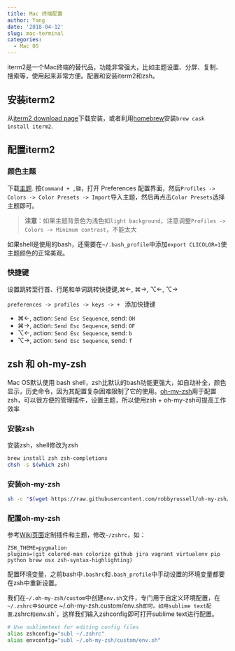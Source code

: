 ```yaml
---
title: Mac 终端配置
author: Yang
date: '2018-04-12'
slug: mac-terminal
categories:
  - Mac OS
---
```


iterm2是一个Mac终端的替代品，功能非常强大，比如主题设置、分屏、复制、搜索等，使用起来非常方便。配置和安装iterm2和zsh。<!--more-->

## 安装iterm2

从[iterm2 download page](https://www.iterm2.com/downloads.html)下载安装，或者利用[homebrew](https://brew.sh/)安装`brew cask install iterm2`.<!--more-->

##  配置iterm2

### 颜色主题

下载[主题](https://github.com/mbadolato/iTerm2-Color-Schemes/tree/master/schemes). 按`Command + ,键`，打开 Preferences 配置界面，然后`Profiles -> Colors -> Color Presets -> Import`导入主题，然后再点击`Color Presets`选择主题即可。

> **注意**：如果主题背景色为浅色如`light background`，注意调整`Profiles -> Colors -> Minimum contrast`，不能太大

如果shell是使用的bash，还需要在`~/.bash_profile`中添加`export CLICOLOR=1`使主题颜色的正常美观。

### 快捷键

设置跳转至行首、行尾和单词跳转快捷键,&#x2318;&#x2190;, &#x2318;&#x2192;, &#x2325;&#x2190;, &#x2325;&#x2192;

`preferences -> profiles -> keys -> + ` 添加快捷键

- &#x2318;&#x2190;, action: `Send Esc Sequence`, send: `OH`
- &#x2318;&#x2192;, action: `Send Esc Sequence`, send: `OF`
- &#x2325;&#x2190;, action: `Send Esc Sequence`, send: `b`
- &#x2325;&#x2192;, action: `Send Esc Sequence`, send: `f`

## zsh 和 oh-my-zsh

Mac OS默认使用 bash shell，zsh比默认的bash功能更强大，如自动补全，颜色显示，历史命令，因为其配置复杂困难限制了它的使用。[oh-my-zsh](https://github.com/robbyrussell/oh-my-zsh)用于配置zsh，可以很方便的管理插件，设置主题，所以使用zsh + oh-my-zsh可提高工作效率

### 安装zsh

安装zsh，shell修改为zsh

```sh
brew install zsh zsh-completions
chsh -s $(which zsh)
```

### 安装oh-my-zsh

```sh
sh -c "$(wget https://raw.githubusercontent.com/robbyrussell/oh-my-zsh/master/tools/install.sh -O -)"
```

### 配置oh-my-zsh

参考[Wiki页面](https://github.com/robbyrussell/oh-my-zsh/wiki/Customization)定制插件和主题，修改`~/zshrc`，如：

```
ZSH_THEME=pygmalion
plugins=(git colored-man colorize github jira vagrant virtualenv pip python brew osx zsh-syntax-highlighting)
```
配置环境变量，之前bash中`.bashrc`和`.bash_profile`中手动设置的环境变量都要在zsh中重新设置。

我们在`~/.oh-my-zsh/custom`中创建`env.sh`文件，专门用于自定义环境配置，在`~/.zshrc中`source ~/.oh-my-zsh.custom/env.sh`即可。如用sublime text配置`.zshrc`和`env.sh`，这样我们输入zshconfig即可打开sublime text进行配置。

```sh
# Use sublimetext for editing config files
alias zshconfig="subl ~/.zshrc"
alias envconfig="subl ~/.oh-my-zsh/custom/env.sh"
```


